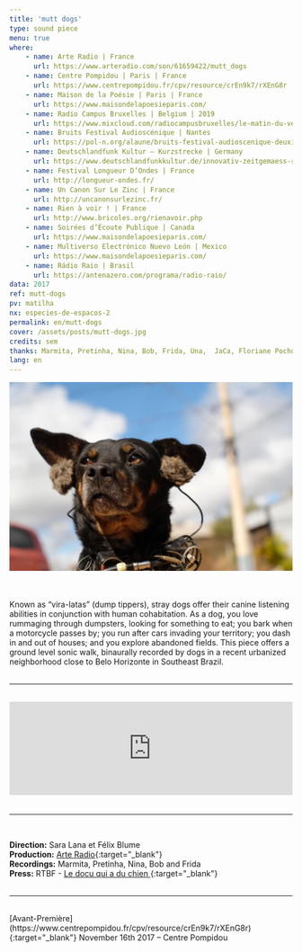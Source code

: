 ```yaml
---
title: 'mutt dogs'
type: sound piece
menu: true
where: 
    - name: Arte Radio | France 
      url: https://www.arteradio.com/son/61659422/mutt_dogs
    - name: Centre Pompidou | Paris | France 
      url: https://www.centrepompidou.fr/cpv/resource/crEn9k7/rXEnG8r
    - name: Maison de la Poésie | Paris | France
      url: https://www.maisondelapoesieparis.com/
    - name: Radio Campus Bruxelles | Belgium | 2019
      url: https://www.mixcloud.com/radiocampusbruxelles/le-matin-du-vendredi-aka-lemission-19022018/
    - name: Bruits Festival Audioscénique | Nantes 
      url: https://pol-n.org/alaune/bruits-festival-audioscenique-deuxieme-edition/
    - name: Deutschlandfunk Kultur – Kurzstrecke | Germany  
      url: https://www.deutschlandfunkkultur.de/innovativ-zeitgemaess-radiophon-kurzstrecke-77.1020.de.html?dram:article_id=419830
    - name: Festival Longueur D’Ondes | France   
      url: http://longueur-ondes.fr/
    - name: Un Canon Sur Le Zinc | France   
      url: http://uncanonsurlezinc.fr/
    - name: Rien à voir ! | France  
      url: http://www.bricoles.org/rienavoir.php
    - name: Soirées d’Écoute Publique | Canada  
      url: https://www.maisondelapoesieparis.com/
    - name: Multiverso Electrónico Nuevo León | Mexico  
      url: https://www.maisondelapoesieparis.com/
    - name: Rádio Raio | Brasil  
      url: https://antenazero.com/programa/radio-raio/
data: 2017
ref: mutt-dogs
pv: matilha
nx: especies-de-espacos-2
permalink: en/mutt-dogs
cover: /assets/posts/mutt-dogs.jpg
credits: sem
thanks: Marmita, Pretinha, Nina, Bob, Frida, Una,  JaCa, Floriane Pochon, Gabriel Lecup, Marie-Christine Cabanas
lang: en
---
```

  


<img src="../assets/posts/mutt-dogs.jpg" class="img-border">

<br><br>
Known as “vira-latas” (dump tippers), stray dogs offer their canine listening abilities in conjunction with human cohabitation. As a dog, you love rummaging through dumpsters, looking for something to eat; you bark when a motorcycle passes by; you run after cars invading your territory; you dash in and out of houses; and you explore abandoned fields. This piece offers a ground level sonic walk, binaurally recorded by dogs in a recent urbanized neighborhood close to Belo Horizonte in Southeast Brazil.
<br><br>

---

<br>
<div class="audio-wrapper">
   <iframe width="100%" height="166" scrolling="no" frameborder="no" allow="autoplay" src="https://w.soundcloud.com/player/?url=https%3A//api.soundcloud.com/tracks/382080137&color=%23ffb800&auto_play=false&hide_related=false&show_comments=true&show_user=true&show_reposts=false&show_teaser=true"></iframe>
</div>
<br>

---

<br>

**Direction:** Sara Lana et Félix Blume<br>
**Production:** [Arte Radio](https://www.arteradio.com/son/61659422/mutt_dogs){:target="_blank"}<br>
**Recordings:** Marmita, Pretinha, Nina, Bob and Frida<br>
**Press:** RTBF - [ Le docu qui a du chien ](https://www.rtbf.be/culture/pop-up/culture-web/detail_mutt-dogs-le-docu-qui-a-du-chien?id=9813632){:target="_blank"}
<br> 
<br>


---

 <br>
[Avant-Première](https://www.centrepompidou.fr/cpv/resource/crEn9k7/rXEnG8r){:target="_blank"} November 16th 2017 – Centre Pompidou
